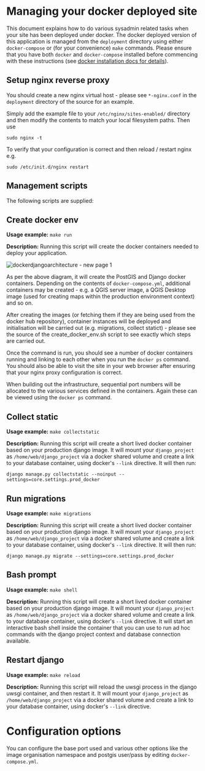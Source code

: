 # Managing your docker deployed site

This document explains how to do various sysadmin related tasks when your 
site has been deployed under docker. The docker deployed version of this
application is managed from the ``deployment`` directory using either
``docker-compose`` or (for your convenience) ``make`` commands. Please 
ensure that you have both ``docker`` and ``docker-compose`` installed
before commencing with these instructions (see [docker installation docs
for details](https://docs.docker.com/installation/)).


## Setup nginx reverse proxy

You should create a new nginx virtual host - please see 
``*-nginx.conf`` in the ``deployment`` directory of the source for an example.

Simply add the example file to your ``/etc/nginx/sites-enabled/`` directory 
and then modify the contents to match your local filesystem paths. Then use

```
sudo nginx -t
```

To verify that your configuration is correct and then reload / restart nginx
e.g.

```
sudo /etc/init.d/nginx restart
```

## Management scripts

The following scripts are supplied:

## Create docker env

**Usage example:** ``make run``
 
**Description:** Running this script will create the docker containers needed to
deploy your application.

![dockerdjangoarchitecture - new page 1](https://cloud.githubusercontent.com/assets/178003/5024388/750b85c8-6b12-11e4-97b0-c73b2d07e539.png)
 
As per the above diagram, it will create the PostGIS and Django docker containers.
Depending on the contents of ``docker-compose.yml``, additional
containers may be created - e.g. a QGIS server image, a QGIS Desktop image (used
for creating maps within the production environment context) and so on.

After creating the images (or fetching them if they are being used from 
the docker hub repository), container instances will be deployed and
initialisation will be carried out (e.g. migrations, collect statict) - 
please see the source of the create_docker_env.sh script to see exactly
which steps are carried out.

Once the command is run, you should see a number of docker containers running
and linking to each other when you run the ``docker ps`` command. You 
should also be able to visit the site in your web browser after ensuring that
your nginx proxy configuration is correct.

When building out the infrastructure, sequential port numbers will be allocated
to the various services defined in the containers. Again these can be viewed
using the ``docker ps`` command.



## Collect static

**Usage example:** ``make collectstatic``
 
**Description:** Running this script will create a short lived docker container
based on your production django image. It will mount your ``django_project`` as 
``/home/web/django_project`` via a docker shared volume and create a link to your database
container, using docker's ``--link`` directive. It will then run:

```django manage.py collectstatic --noinput --settings=core.settings.prod_docker```

## Run migrations

**Usage example:** ``make migrations``

**Description:** Running this script will create a short lived docker container
based on your production django image. It will mount your ``django_project`` as 
``/home/web/django_project`` via a docker shared volume and create a link to your database
container, using docker's ``--link`` directive. It will then run:


```django manage.py migrate --settings=core.settings.prod_docker```


## Bash prompt

**Usage example:** ``make shell``

**Description:** Running this script will create a short lived docker container
based on your production django image.  It will mount your ``django_project`` as 
``/home/web/django_project`` via a docker shared volume and create a link to your database
container, using docker's ``--link`` directive. It will start an interactive bash
shell inside the container that you can use to run ad hoc commands with 
the django project context and database connection available. 


## Restart django

**Usage example:** ``make reload``

**Description:** Running this script will reload the uwsgi process in the 
django uwsgi container, and then restart it. It will mount your ``django_project`` as 
``/home/web/django_project`` via a docker shared volume and create a link to your database
container, using docker's ``--link`` directive.


# Configuration options

You can configure the base port used and various other options like the
image organisation namespace and postgis user/pass by editing 
``docker-compose.yml``.
